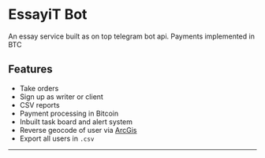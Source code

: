 # EssayiT Bot
An essay service built as on top telegram bot api.
Payments implemented in BTC


## Features

* Take orders
* Sign up as writer or client
* CSV reports
* Payment processing in Bitcoin
* Inbuilt task board and alert system
* Reverse geocode of user via [ArcGis](https://www.arcgis.com/)
* Export all users in `.csv`

----
